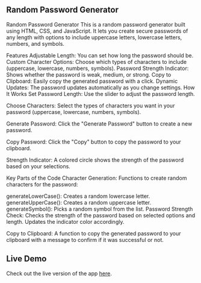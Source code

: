 

## Random Password Generator

Random Password Generator
This is a random password generator built using HTML, CSS, and JavaScript. It lets you create secure passwords of any length with options to include uppercase letters, lowercase letters, numbers, and symbols.

Features
Adjustable Length: You can set how long the password should be.
Custom Character Options: Choose which types of characters to include (uppercase, lowercase, numbers, symbols).
Password Strength Indicator: Shows whether the password is weak, medium, or strong.
Copy to Clipboard: Easily copy the generated password with a click.
Dynamic Updates: The password updates automatically as you change settings.
How It Works
Set Password Length: Use the slider to adjust the password length.

Choose Characters: Select the types of characters you want in your password (uppercase, lowercase, numbers, symbols).

Generate Password: Click the "Generate Password" button to create a new password.

Copy Password: Click the "Copy" button to copy the password to your clipboard.

Strength Indicator: A colored circle shows the strength of the password based on your selections.

Key Parts of the Code
Character Generation: Functions to create random characters for the password:

generateLowerCase(): Creates a random lowercase letter.
generateUpperCase(): Creates a random uppercase letter.
generateSymbol(): Picks a random symbol from the list.
Password Strength Check: Checks the strength of the password based on selected options and length. Updates the indicator color accordingly.

Copy to Clipboard: A function to copy the generated password to your clipboard with a message to confirm if it was successful or not.


## Live Demo

Check out the live version of the app [here](https://random-password-generatorapp.netlify.app/).
